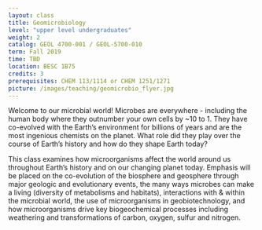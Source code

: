 ```yaml
---
layout: class
title: Geomicrobiology
level: "upper level undergraduates"
weight: 2
catalog: GEOL 4700-001 / GEOL-5700-010
term: Fall 2019
time: TBD
location: BESC 1B75
credits: 3
prerequisites: CHEM 113/1114 or CHEM 1251/1271
picture: /images/teaching/geomicrobio_flyer.jpg
---
```


Welcome to our microbial world! Microbes are everywhere - including the human body where they outnumber your own cells by ~10 to 1. They have co-evolved with the Earth’s environment for billions of years and are the most ingenious chemists on the planet. What role did they play over the course of Earth’s history and how do they shape Earth today?

This class examines how microorganisms affect the world around us throughout Earth’s history and on our changing planet today. Emphasis will be placed on the co-evolution of the biosphere and geosphere through major geologic and evolutionary events, the many ways microbes can make a living (diversity of metabolisms and habitats), interactions with & within the microbial world, the use of microorganisms in geobiotechnology, and how microorganisms drive key biogeochemical processes including weathering and transformations of carbon, oxygen, sulfur and nitrogen.
